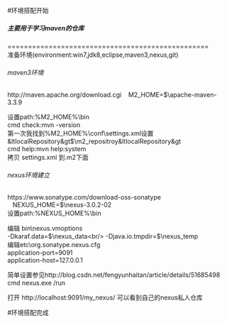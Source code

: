 #环境搭配开始
<h5>主要用于学习maven的仓库</h5>
=================================================
<div>
<span>准备环境(environment:win7,jdk8,eclipse,maven3,nexus,git)</span>

<h6>maven3环境</h6>http://maven.apache.org/download.cgi
&nbsp;&nbsp;
M2_HOME=$\apache-maven-3.3.9<br/>

设置path:%M2_HOME%\bin<br/>
cmd check:mvn -version<br/>
<span>第一次我找到%M2_HOME%\conf\settings.xml设置&ltlocalRepository&gt$\m2_repositroy&ltlocalRepository&gt</span><br/>
cmd help:mvn help:system<br/>
拷贝 settings.xml 到.m2下面<br/>

<h6>nexus环境建立</h6>https://www.sonatype.com/download-oss-sonatype<br/>
&nbsp;&nbsp;
NEXUS_HOME=$\nexus-3.0.2-02<br/>
设置path:%NEXUS_HOME%\bin<br/>

编辑 bin\nexus.vmoptions <br/>
-Dkaraf.data=$\nexus_data<br/>
-Djava.io.tmpdir=$\nexus_temp<br/>
编辑etc\org.sonatype.nexus.cfg <br/>
application-port=9091<br/>
application-host=127.0.0.1<br/>

简单设置参见http://blog.csdn.net/fengyunhaitan/article/details/51685498<br/>
cmd nexus.exe /run<br/>

打开 http://localhost:9091/my_nexus/ 可以看到自己的nexus私人仓库
</div>

#环境搭配完成
